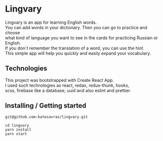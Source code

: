 # Lingvary

Lingvary is an app for learning English words.  
You can add  words in your dictionary. Then you can go to practice and choose  
what kind of language you want to see in the cards for practicing Russian or English.  
If you don`t remember the translation of  a word, you can use the hint.  
This simple app will help you quickly and easily expand your vocabulary.

## Technologies

This project was bootstrapped with Create React App.  
I used such technologies as react, redax, redux-thunk, hooks,   
scss, firebase like a database, uuid and also eslint and prettier.  

## Installing / Getting started

```
git@github.com:katesavras/lingvary.git
```
```
cd lingvary
yarn install
yarn start
```

